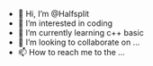 - 👋 Hi, I’m @Halfsplit
- 👀 I’m interested in coding
- 🌱 I’m currently learning c++ basic
- 💞️ I’m looking to collaborate on ...
- 📫 How to reach me to the ...

<!---
Halfsplit/Halfsplit is a ✨ special ✨ repository because its `README.md` (this file) appears on your GitHub profile.
You can click the Preview link to take a look at your changes.
--->
